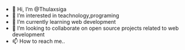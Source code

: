 - 👋 Hi, I’m @Thulaxsiga
- 👀 I’m interested in teachnology,programing
- 🌱 I’m currently learning web development
- 💞️ I’m looking to collaborate on open source projects related to web development
- 📫 How to reach me..
       

<!---
Thulaxsiga/Thulaxsiga is a ✨ special ✨ repository because its `README.md` (this file) appears on your GitHub profile.
You can click the Preview link to take a look at your changes.
--->
